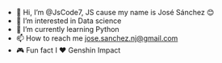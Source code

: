 - 👋 Hi, I’m @JsCode7, JS cause my name is José Sánchez 😊
- 👀 I’m interested in Data science
- 🌱 I’m currently learning Python
- 📫 How to reach me jose.sanchez.nj@gmail.com
- 🎮 Fun fact I ❤️ Genshin Impact

<!---
JsCode7/JsCode7 is a ✨ special ✨ repository because its `README.md` (this file) appears on your GitHub profile.
You can click the Preview link to take a look at your changes.
--->
